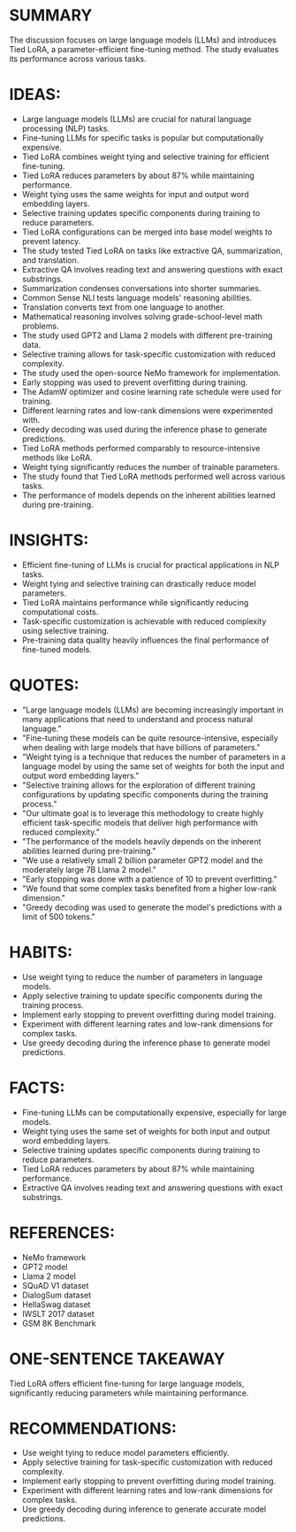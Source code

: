 # SUMMARY
The discussion focuses on large language models (LLMs) and introduces Tied LoRA, a parameter-efficient fine-tuning method. The study evaluates its performance across various tasks.

# IDEAS:
- Large language models (LLMs) are crucial for natural language processing (NLP) tasks.
- Fine-tuning LLMs for specific tasks is popular but computationally expensive.
- Tied LoRA combines weight tying and selective training for efficient fine-tuning.
- Tied LoRA reduces parameters by about 87% while maintaining performance.
- Weight tying uses the same weights for input and output word embedding layers.
- Selective training updates specific components during training to reduce parameters.
- Tied LoRA configurations can be merged into base model weights to prevent latency.
- The study tested Tied LoRA on tasks like extractive QA, summarization, and translation.
- Extractive QA involves reading text and answering questions with exact substrings.
- Summarization condenses conversations into shorter summaries.
- Common Sense NLI tests language models' reasoning abilities.
- Translation converts text from one language to another.
- Mathematical reasoning involves solving grade-school-level math problems.
- The study used GPT2 and Llama 2 models with different pre-training data.
- Selective training allows for task-specific customization with reduced complexity.
- The study used the open-source NeMo framework for implementation.
- Early stopping was used to prevent overfitting during training.
- The AdamW optimizer and cosine learning rate schedule were used for training.
- Different learning rates and low-rank dimensions were experimented with.
- Greedy decoding was used during the inference phase to generate predictions.
- Tied LoRA methods performed comparably to resource-intensive methods like LoRA.
- Weight tying significantly reduces the number of trainable parameters.
- The study found that Tied LoRA methods performed well across various tasks.
- The performance of models depends on the inherent abilities learned during pre-training.

# INSIGHTS:
- Efficient fine-tuning of LLMs is crucial for practical applications in NLP tasks.
- Weight tying and selective training can drastically reduce model parameters.
- Tied LoRA maintains performance while significantly reducing computational costs.
- Task-specific customization is achievable with reduced complexity using selective training.
- Pre-training data quality heavily influences the final performance of fine-tuned models.

# QUOTES:
- "Large language models (LLMs) are becoming increasingly important in many applications that need to understand and process natural language."
- "Fine-tuning these models can be quite resource-intensive, especially when dealing with large models that have billions of parameters."
- "Weight tying is a technique that reduces the number of parameters in a language model by using the same set of weights for both the input and output word embedding layers."
- "Selective training allows for the exploration of different training configurations by updating specific components during the training process."
- "Our ultimate goal is to leverage this methodology to create highly efficient task-specific models that deliver high performance with reduced complexity."
- "The performance of the models heavily depends on the inherent abilities learned during pre-training."
- "We use a relatively small 2 billion parameter GPT2 model and the moderately large 7B Llama 2 model."
- "Early stopping was done with a patience of 10 to prevent overfitting."
- "We found that some complex tasks benefited from a higher low-rank dimension."
- "Greedy decoding was used to generate the model's predictions with a limit of 500 tokens."

# HABITS:
- Use weight tying to reduce the number of parameters in language models.
- Apply selective training to update specific components during the training process.
- Implement early stopping to prevent overfitting during model training.
- Experiment with different learning rates and low-rank dimensions for complex tasks.
- Use greedy decoding during the inference phase to generate model predictions.

# FACTS:
- Fine-tuning LLMs can be computationally expensive, especially for large models.
- Weight tying uses the same set of weights for both input and output word embedding layers.
- Selective training updates specific components during training to reduce parameters.
- Tied LoRA reduces parameters by about 87% while maintaining performance.
- Extractive QA involves reading text and answering questions with exact substrings.

# REFERENCES:
- NeMo framework
- GPT2 model
- Llama 2 model
- SQuAD V1 dataset
- DialogSum dataset
- HellaSwag dataset
- IWSLT 2017 dataset
- GSM 8K Benchmark

# ONE-SENTENCE TAKEAWAY
Tied LoRA offers efficient fine-tuning for large language models, significantly reducing parameters while maintaining performance.

# RECOMMENDATIONS:
- Use weight tying to reduce model parameters efficiently.
- Apply selective training for task-specific customization with reduced complexity.
- Implement early stopping to prevent overfitting during model training.
- Experiment with different learning rates and low-rank dimensions for complex tasks.
- Use greedy decoding during inference to generate accurate model predictions.